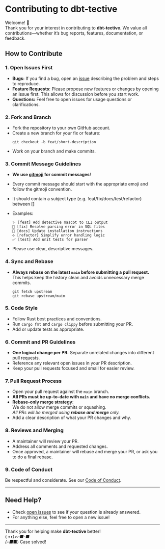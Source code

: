 # Contributing to dbt-tective

Welcome! 🎩  
Thank you for your interest in contributing to **dbt-tective**. We value all contributions—whether it’s bug reports, features, documentation, or feedback.

## How to Contribute

### 1. Open Issues First

- **Bugs:** If you find a bug, open an [issue](../../issues/new) describing the problem and steps to reproduce.
- **Feature Requests:** Please propose new features or changes by opening an issue first. This allows for discussion before you start work.
- **Questions:** Feel free to open issues for usage questions or clarifications.

### 2. Fork and Branch

- Fork the repository to your own GitHub account.
- Create a new branch for your fix or feature:  
  ```
  git checkout -b feat/short-description
  ```
- Work on your branch and make commits.

### 3. Commit Message Guidelines

- **We use [gitmoji](https://gitmoji.dev) for commit messages!**
- Every commit message should start with the appropriate emoji and follow the gitmoji convention.
- It should contain a subject type (e.g. feat/fix/docs/test/refactor) between []
- Examples:  
  ```
  ✨ [feat] Add detective mascot to CLI output
  🐛 [fix] Resolve parsing error in SQL files
  📝 [docs] Update installation instructions
  ♻️ [refactor] Simplify error handling logic
  ✅ [test] Add unit tests for parser
  ```

- Please use clear, descriptive messages.

### 4. Sync and Rebase

- **Always rebase on the latest `main` before submitting a pull request.**  
  This helps keep the history clean and avoids unnecessary merge commits.
  ```
  git fetch upstream
  git rebase upstream/main
  ```

### 5. Code Style

- Follow Rust best practices and conventions.
- Run `cargo fmt` and `cargo clippy` before submitting your PR.
- Add or update tests as appropriate.

### 6. Commit and PR Guidelines

- **One logical change per PR.** Separate unrelated changes into different pull requests.
- Reference any relevant open issues in your PR description.
- Keep your pull requests focused and small for easier review.

### 7. Pull Request Process

- Open your pull request against the `main` branch.
- **All PRs must be up-to-date with `main` and have no merge conflicts.**
- **Rebase-only merge strategy:**  
  We do not allow merge commits or squashing.  
  _All PRs will be merged using **rebase and merge** only._
- Add a clear description of what your PR changes and why.

### 8. Reviews and Merging

- A maintainer will review your PR.
- Address all comments and requested changes.
- Once approved, a maintainer will rebase and merge your PR, or ask you to do a final rebase.

### 9. Code of Conduct

Be respectful and considerate. See our [Code of Conduct](./CODE_OF_CONDUCT.md).

---

## Need Help?

- Check [open issues](../../issues) to see if your question is already answered.
- For anything else, feel free to open a new issue!

---

Thank you for helping make **dbt-tective** better!  
( •_•)>⌐■-■  
(⌐■_■)   Case solved!